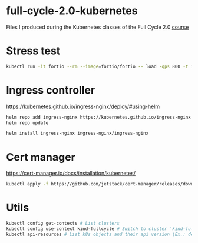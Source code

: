 # full-cycle-2.0-kubernetes

Files I produced during the Kubernetes classes of the Full Cycle 2.0 [course](https://drive.google.com/file/d/1MdN-qK_8Pfg6YI3TSfSa5_2-FHmqGxEP/view?usp=sharing)

# Stress test

```sh
kubectl run -it fortio --rm --image=fortio/fortio -- load -qps 800 -t 120s -c 70 "http://goserver/healthz"
```

# Ingress controller

https://kubernetes.github.io/ingress-nginx/deploy/#using-helm

```sh
helm repo add ingress-nginx https://kubernetes.github.io/ingress-nginx
helm repo update

helm install ingress-nginx ingress-nginx/ingress-nginx
```

# Cert manager

https://cert-manager.io/docs/installation/kubernetes/

```sh
kubectl apply -f https://github.com/jetstack/cert-manager/releases/download/v1.4.0/cert-manager.yaml
```

# Utils

```sh
kubectl config get-contexts # List clusters
kubectl config use-context kind-fullcycle # Switch to cluster 'kind-fullcycle'
kubectl api-resources # List k8s objects and their api version (Ex.: deployments apps/v1 Deployment)
```
